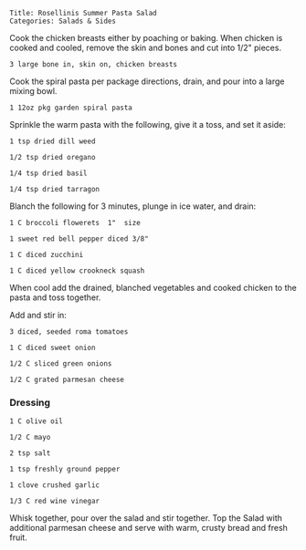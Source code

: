 ~~~ recipe-info
Title: Rosellinis Summer Pasta Salad
Categories: Salads & Sides
~~~

Cook the chicken breasts either by poaching or baking. When chicken is cooked and cooled, remove the
skin and bones and cut into 1/2" pieces.

~~~ recipe-ingredients
3 large bone in, skin on, chicken breasts
~~~

Cook the spiral pasta per package directions, drain, and pour into a large mixing bowl.

~~~ recipe-ingredients
1 12oz pkg garden spiral pasta
~~~

Sprinkle the warm pasta with the following, give it a toss, and set it aside:

~~~ recipe-ingredients
1 tsp dried dill weed

1/2 tsp dried oregano

1/4 tsp dried basil

1/4 tsp dried tarragon
~~~

Blanch the following for 3 minutes, plunge in ice water, and drain:

~~~ recipe-ingredients
1 C broccoli flowerets  1"  size

1 sweet red bell pepper diced 3/8"

1 C diced zucchini

1 C diced yellow crookneck squash
~~~

When cool add the drained, blanched vegetables and cooked chicken to the pasta and toss together.

Add and stir in:

~~~ recipe-ingredients
3 diced, seeded roma tomatoes

1 C diced sweet onion

1/2 C sliced green onions

1/2 C grated parmesan cheese
~~~


### Dressing

~~~ recipe-ingredients
1 C olive oil

1/2 C mayo

2 tsp salt

1 tsp freshly ground pepper

1 clove crushed garlic

1/3 C red wine vinegar
~~~

Whisk together, pour over the salad and stir together. Top the Salad with additional parmesan cheese
and serve with warm, crusty bread and fresh fruit.
